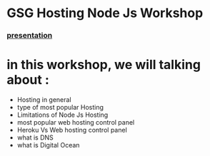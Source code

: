 # GSG Hosting Node Js Workshop

### [presentation](https://docs.google.com/presentation/d/1Z4oWdHEXjKVxzwnjjbaMHAAl1WLQ_1tEZQyv3MsU2gY/edit#slide=id.ga1c93baa73_2_82)

# in this workshop, we will talking about : 
- Hosting in general
- type of most popular Hosting
- Limitations of Node Js Hosting
- most popular web hosting control panel
- Heroku Vs Web hosting control panel
- what is DNS
- what is Digital Ocean 
